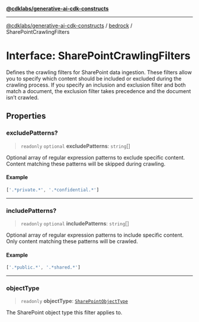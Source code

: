 [**@cdklabs/generative-ai-cdk-constructs**](../../../README.md)

***

[@cdklabs/generative-ai-cdk-constructs](../../../README.md) / [bedrock](../README.md) / SharePointCrawlingFilters

# Interface: SharePointCrawlingFilters

Defines the crawling filters for SharePoint data ingestion. These filters allow
you to specify which content should be included or excluded during the crawling process.
If you specify an inclusion and exclusion filter and both match a document,
the exclusion filter takes precedence and the document isn’t crawled.

## Properties

### excludePatterns?

> `readonly` `optional` **excludePatterns**: `string`[]

Optional array of regular expression patterns to exclude specific content.
Content matching these patterns will be skipped during crawling.

#### Example

```ts
['.*private.*', '.*confidential.*']
```

***

### includePatterns?

> `readonly` `optional` **includePatterns**: `string`[]

Optional array of regular expression patterns to include specific content.
Only content matching these patterns will be crawled.

#### Example

```ts
['.*public.*', '.*shared.*']
```

***

### objectType

> `readonly` **objectType**: [`SharePointObjectType`](../enumerations/SharePointObjectType.md)

The SharePoint object type this filter applies to.
